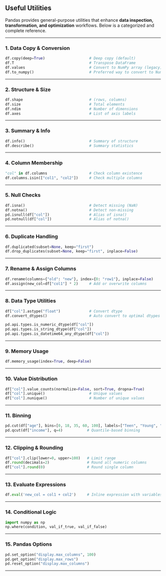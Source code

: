 
## Useful Utilities

Pandas provides general-purpose utilities that enhance **data inspection, transformation, and optimization** workflows. Below is a categorized and complete reference.

---

### 1. Data Copy & Conversion

```python
df.copy(deep=True)                    # Deep copy (default)
df.T                                  # Transpose DataFrame
df.values                             # Convert to NumPy array (legacy)
df.to_numpy()                         # Preferred way to convert to NumPy
```

---

### 2. Structure & Size

```python
df.shape                              # (rows, columns)
df.size                               # Total elements
df.ndim                               # Number of dimensions
df.axes                               # List of axis labels
```

---

### 3. Summary & Info

```python
df.info()                             # Summary of structure
df.describe()                         # Summary statistics
```

---

### 4. Column Membership

```python
"col" in df.columns                   # Check column existence
df.columns.isin(["col1", "col2"])     # Check multiple columns
```

---

### 5. Null Checks

```python
df.isna()                             # Detect missing (NaN)
df.notna()                            # Detect non-missing
pd.isnull(df["col"])                  # Alias of isna()
pd.notnull(df["col"])                 # Alias of notna()
```

---

### 6. Duplicate Handling

```python
df.duplicated(subset=None, keep="first")
df.drop_duplicates(subset=None, keep="first", inplace=False)
```

---

### 7. Rename & Assign Columns

```python
df.rename(columns={"old": "new"}, index={0: "row1"}, inplace=False)
df.assign(new_col=df["col1"] * 2)     # Add or overwrite columns
```

---

### 8. Data Type Utilities

```python
df["col"].astype("float")             # Convert dtype
df.convert_dtypes()                   # Auto convert to optimal dtypes

pd.api.types.is_numeric_dtype(df["col"])
pd.api.types.is_string_dtype(df["col"])
pd.api.types.is_datetime64_any_dtype(df["col"])
```

---

### 9. Memory Usage

```python
df.memory_usage(index=True, deep=False)
```

---

### 10. Value Distribution

```python
df["col"].value_counts(normalize=False, sort=True, dropna=True)
df["col"].unique()                    # Unique values
df["col"].nunique()                   # Number of unique values
```

---

### 11. Binning

```python
pd.cut(df["age"], bins=[0, 18, 35, 60, 100], labels=["Teen", "Young", "Adult", "Senior"])
pd.qcut(df["income"], q=4)           # Quantile-based binning
```

---

### 12. Clipping & Rounding

```python
df["col"].clip(lower=0, upper=100)   # Limit range
df.round(decimals=2)                 # Round all numeric columns
df["col"].round(0)                   # Round single column
```

---

### 13. Evaluate Expressions

```python
df.eval('new_col = col1 + col2')     # Inline expression with variables
```

---

### 14. Conditional Logic

```python
import numpy as np
np.where(condition, val_if_true, val_if_false)
```

---

### 15. Pandas Options

```python
pd.set_option("display.max_columns", 100)
pd.get_option("display.max_rows")
pd.reset_option("display.max_columns")
```

---
